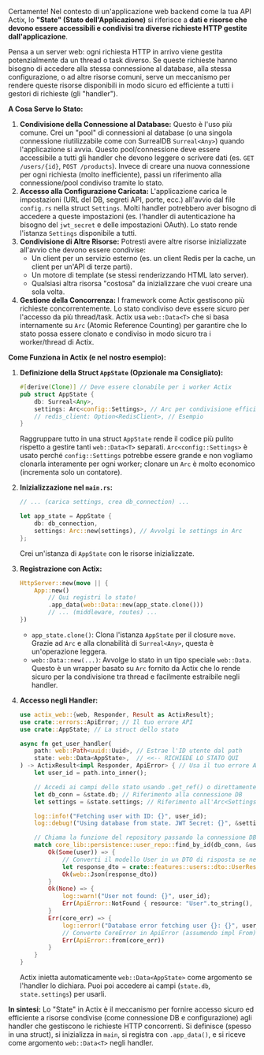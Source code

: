 Certamente! Nel contesto di un'applicazione web backend come la tua API Actix, lo **"State" (Stato dell'Applicazione)** si riferisce a **dati e risorse che devono essere accessibili e condivisi tra diverse richieste HTTP gestite dall'applicazione**.

Pensa a un server web: ogni richiesta HTTP in arrivo viene gestita potenzialmente da un thread o task diverso. Se queste richieste hanno bisogno di accedere alla stessa connessione al database, alla stessa configurazione, o ad altre risorse comuni, serve un meccanismo per rendere queste risorse disponibili in modo sicuro ed efficiente a tutti i gestori di richieste (gli "handler").

**A Cosa Serve lo Stato:**

1.  **Condivisione della Connessione al Database:** Questo è l'uso più comune. Crei un "pool" di connessioni al database (o una singola connessione riutilizzabile come con SurrealDB `Surreal<Any>`) quando l'applicazione si avvia. Questo pool/connessione deve essere accessibile a tutti gli handler che devono leggere o scrivere dati (es. `GET /users/{id}`, `POST /products`). Invece di creare una nuova connessione per ogni richiesta (molto inefficiente), passi un riferimento alla connessione/pool condiviso tramite lo stato.
2.  **Accesso alla Configurazione Caricata:** L'applicazione carica le impostazioni (URL del DB, segreti API, porte, ecc.) all'avvio dal file `config.rs` nella struct `Settings`. Molti handler potrebbero aver bisogno di accedere a queste impostazioni (es. l'handler di autenticazione ha bisogno del `jwt_secret` e delle impostazioni OAuth). Lo stato rende l'istanza `Settings` disponibile a tutti.
3.  **Condivisione di Altre Risorse:** Potresti avere altre risorse inizializzate all'avvio che devono essere condivise:
    *   Un client per un servizio esterno (es. un client Redis per la cache, un client per un'API di terze parti).
    *   Un motore di template (se stessi renderizzando HTML lato server).
    *   Qualsiasi altra risorsa "costosa" da inizializzare che vuoi creare una sola volta.
4.  **Gestione della Concorrenza:** I framework come Actix gestiscono più richieste concorrentemente. Lo stato condiviso deve essere sicuro per l'accesso da più thread/task. Actix usa `web::Data<T>` che si basa internamente su `Arc` (Atomic Reference Counting) per garantire che lo stato possa essere clonato e condiviso in modo sicuro tra i worker/thread di Actix.

**Come Funziona in Actix (e nel nostro esempio):**

1.  **Definizione della Struct `AppState` (Opzionale ma Consigliato):**
    ```rust
    #[derive(Clone)] // Deve essere clonabile per i worker Actix
    pub struct AppState {
        db: Surreal<Any>,
        settings: Arc<config::Settings>, // Arc per condivisione efficiente
        // redis_client: Option<RedisClient>, // Esempio
    }
    ```
    Raggruppare tutto in una struct `AppState` rende il codice più pulito rispetto a gestire tanti `web::Data<T>` separati. `Arc<config::Settings>` è usato perché `config::Settings` potrebbe essere grande e non vogliamo clonarla interamente per ogni worker; clonare un `Arc` è molto economico (incrementa solo un contatore).

2.  **Inizializzazione nel `main.rs`:**
    ```rust
    // ... (carica settings, crea db_connection) ...

    let app_state = AppState {
        db: db_connection,
        settings: Arc::new(settings), // Avvolgi le settings in Arc
    };
    ```
    Crei un'istanza di `AppState` con le risorse inizializzate.

3.  **Registrazione con Actix:**
    ```rust
    HttpServer::new(move || {
        App::new()
            // Qui registri lo stato!
            .app_data(web::Data::new(app_state.clone()))
            // ... (middleware, routes) ...
    })
    ```
    *   `app_state.clone()`: Clona l'istanza `AppState` per il closure `move`. Grazie ad `Arc` e alla clonabilità di `Surreal<Any>`, questa è un'operazione leggera.
    *   `web::Data::new(...)`: Avvolge lo stato in un tipo speciale `web::Data`. Questo è un wrapper basato su `Arc` fornito da Actix che lo rende sicuro per la condivisione tra thread e facilmente estraibile negli handler.

4.  **Accesso negli Handler:**
    ```rust
    use actix_web::{web, Responder, Result as ActixResult};
    use crate::errors::ApiError; // Il tuo errore API
    use crate::AppState; // La struct dello stato

    async fn get_user_handler(
        path: web::Path<uuid::Uuid>, // Estrae l'ID utente dal path
        state: web::Data<AppState>,  // <<-- RICHIEDE LO STATO QUI
    ) -> ActixResult<impl Responder, ApiError> { // Usa il tuo errore API
        let user_id = path.into_inner();

        // Accedi ai campi dello stato usando .get_ref() o direttamente (deref coercion)
        let db_conn = &state.db; // Riferimento alla connessione DB
        let settings = &state.settings; // Riferimento all'Arc<Settings>

        log::info!("Fetching user with ID: {}", user_id);
        log::debug!("Using database from state. JWT Secret: {}", &settings.jwt_secret); // Accedi alla config

        // Chiama la funzione del repository passando la connessione DB
        match core_lib::persistence::user_repo::find_by_id(db_conn, &user_id.into()).await {
            Ok(Some(user)) => {
                // Converti il modello User in un DTO di risposta se necessario
                let response_dto = crate::features::users::dto::UserResponse::from(user);
                Ok(web::Json(response_dto))
            }
            Ok(None) => {
                log::warn!("User not found: {}", user_id);
                Err(ApiError::NotFound { resource: "User".to_string(), id: user_id.to_string() })
            }
            Err(core_err) => {
                log::error!("Database error fetching user {}: {}", user_id, core_err);
                // Converte CoreError in ApiError (assumendo impl From)
                Err(ApiError::from(core_err))
            }
        }
    }
    ```
    Actix inietta automaticamente `web::Data<AppState>` come argomento se l'handler lo dichiara. Puoi poi accedere ai campi (`state.db`, `state.settings`) per usarli.

**In sintesi:** Lo "State" in Actix è il meccanismo per fornire accesso sicuro ed efficiente a risorse condivise (come connessione DB e configurazione) agli handler che gestiscono le richieste HTTP concorrenti. Si definisce (spesso in una struct), si inizializza in `main`, si registra con `.app_data()`, e si riceve come argomento `web::Data<T>` negli handler.